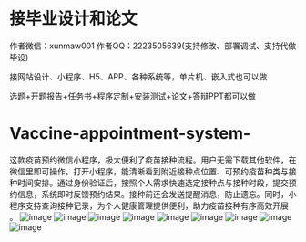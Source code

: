 # 接毕业设计和论文
作者微信：xunmaw001  作者QQ：2223505639(支持修改、部署调试、支持代做毕设)

接网站设计、小程序、H5、APP、各种系统等，单片机、嵌入式也可以做

选题+开题报告+任务书+程序定制+安装测试+论文+答辩PPT都可以做
# Vaccine-appointment-system-
这款疫苗预约微信小程序，极大便利了疫苗接种流程。用户无需下载其他软件，在微信里即可操作。打开小程序，能清晰看到附近接种点位置、可预约疫苗种类与接种时间安排。通过身份验证后，按照个人需求快速选定接种点与接种时段，提交预约信息，系统即时反馈预约结果。接种前还会发送提醒消息，防止遗忘。同时，小程序支持查询接种记录，为个人健康管理提供便利，助力疫苗接种有序高效开展 。 
![image](https://github.com/user-attachments/assets/630cc5d4-8cf1-4c0e-a69c-48bda0b42950)
![image](https://github.com/user-attachments/assets/2f0cfcdc-12c2-4610-b76f-bc42166782b2)
![image](https://github.com/user-attachments/assets/ae1fac0c-2aa1-4cbf-b751-34f2f52a1cb7)
![image](https://github.com/user-attachments/assets/18f40cc8-996f-40a9-a5ee-8bace615e7d0)
![image](https://github.com/user-attachments/assets/df389c14-fc56-4c37-b270-fcbda6cc0582)
![image](https://github.com/user-attachments/assets/e21359ce-c079-4145-9fec-b7d50a78c753)
![image](https://github.com/user-attachments/assets/39c09b6e-0148-4b2b-8c63-aa7c07eb64d6)
![image](https://github.com/user-attachments/assets/c42aea7a-0a0d-4db9-9a13-307cfff1d480)
![image](https://github.com/user-attachments/assets/c54acb01-01fc-4bbc-a9a4-452906a4e10f)
